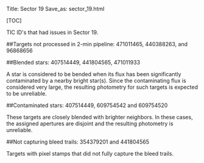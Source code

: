Title: Sector 19
Save_as: sector_19.html

[TOC]

TIC ID's that had issues in Sector 19.

##Targets not processed in 2-min pipeline:
471011465, 440388263, and 96868656

##Blended stars:
407514449, 441804565, 471011933

A star is considered to be bended when its flux has been significantly contaminated by a nearby bright star(s). Since the contaminating flux is considered very large, the resulting photometry for such targets is expected to be unreliable.

##Contaminated stars:
407514449, 609754542 and 609754520

These targets are closely blended with brighter neighbors. In these cases, the assigned apertures are disjoint and the resulting photometry is unreliable.

##Not capturing bleed trails:
354379201 and 441804565

Targets with pixel stamps that did not fully capture the bleed trails.